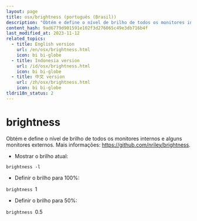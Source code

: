 ```yaml
---
layout: page
title: osx/brightness (português (Brasil))
description: "Obtém e define o nível de brilho de todos os monitores internos e alguns monitores externos."
content_hash: 9ad6779d901591e102f3d276065c49e3db716b4f
last_modified_at: 2023-11-12
related_topics:
  - title: English version
    url: /en/osx/brightness.html
    icon: bi bi-globe
  - title: Indonesia version
    url: /id/osx/brightness.html
    icon: bi bi-globe
  - title: 中文 version
    url: /zh/osx/brightness.html
    icon: bi bi-globe
tldri18n_status: 2
---
```

# brightness

Obtém e define o nível de brilho de todos os monitores internos e alguns monitores externos.
Mais informações: <https://github.com/nriley/brightness>.

- Mostrar o brilho atual:

`brightness -l`

- Definir o brilho para 100%:

`brightness `<span class="tldr-var badge badge-pill bg-dark-lm bg-white-dm text-white-lm text-dark-dm font-weight-bold">1</span>

- Definir o brilho para 50%:

`brightness `<span class="tldr-var badge badge-pill bg-dark-lm bg-white-dm text-white-lm text-dark-dm font-weight-bold">0.5</span>
